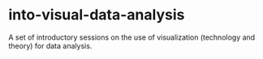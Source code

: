 # into-visual-data-analysis
A set of introductory sessions on the use of visualization (technology and theory) for data analysis.
